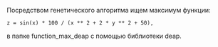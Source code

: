 Посредством генетического алгоритма ищем максимум функции: 
    
    z = sin(x) * 100 / (x ** 2 + 2 * y ** 2 + 50),

в папке function_max_deap с помощью библиотеки deap.